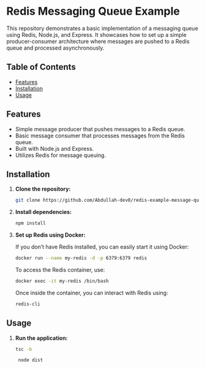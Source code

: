 # Redis Messaging Queue Example

This repository demonstrates a basic implementation of a messaging queue using Redis, Node.js, and Express. It showcases how to set up a simple producer-consumer architecture where messages are pushed to a Redis queue and processed asynchronously.

## Table of Contents

- [Features](#features)
- [Installation](#installation)
- [Usage](#usage)

## Features

- Simple message producer that pushes messages to a Redis queue.
- Basic message consumer that processes messages from the Redis queue.
- Built with Node.js and Express.
- Utilizes Redis for message queuing.

## Installation

1. **Clone the repository:**

    ```bash
    git clone https://github.com/Abdullah-dev0/redis-example-message-queue.git
    ```

2. **Install dependencies:**

    ```bash
    npm install
    ```

3. **Set up Redis using Docker:**

    If you don’t have Redis installed, you can easily start it using Docker:

    ```bash
    docker run --name my-redis -d -p 6379:6379 redis
    ```

    To access the Redis container, use:

    ```bash
    docker exec -it my-redis /bin/bash
    ```

    Once inside the container, you can interact with Redis using:

    ```bash
    redis-cli
    ```

## Usage

1. **Run the application:**

    ```bash
    tsc -b 
    ```
    ```bash
     node dist
     ```

